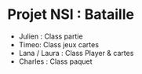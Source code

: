 <h1> Projet NSI : Bataille </h1>

<ul>
  <li> Julien : Class partie </li>
  <li> Timeo: Class jeux cartes
  <li> Lana / Laura : Class Player  & cartes </li>
  <li> Charles : Class paquet </li>
</ul>
